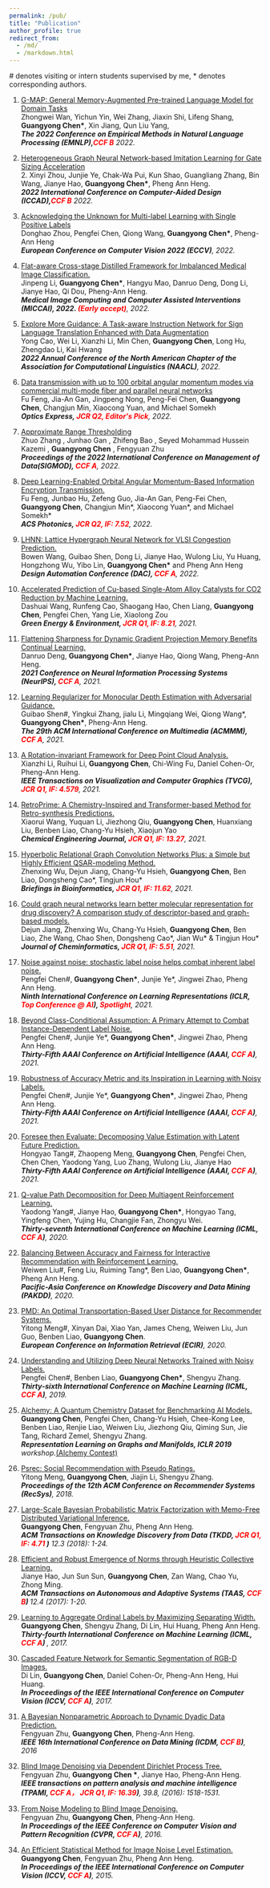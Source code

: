 ```yaml
---
permalink: /pub/
title: "Publication"
author_profile: true
redirect_from: 
  - /md/
  - /markdown.html
---
```

\# denotes visiting or intern students supervised by me, \* denotes corresponding authors.


1. <a class="paper-title" href=""> G-MAP: General Memory-Augmented Pre-trained Language Model for Domain Tasks </a><br> Zhongwei Wan, Yichun Yin, Wei Zhang, Jiaxin Shi, Lifeng Shang, <b>Guangyong Chen*</b>, Xin Jiang, Qun Liu Yang,<br><i> <b>The 2022 Conference on Empirical Methods in Natural Language Processing (EMNLP),<font color=red>CCF B</font></b> 2022. </i><br>

1. <a class="paper-title" href="https://cwpui.com/doc/main.pdf"> Heterogeneous Graph Neural Network-based Imitation Learning for Gate Sizing Acceleration </a><br> 2.	Xinyi Zhou, Junjie Ye, Chak-Wa Pui, Kun Shao, Guangliang Zhang, Bin Wang, Jianye Hao, <b>Guangyong Chen*</b>, Pheng Ann Heng. <br><i> <b>2022 International Conference on Computer-Aided Design (ICCAD),<font color=red>CCF B</font></b> 2022. </i><br>

1. <a class="paper-title" href="https://arxiv.org/abs/2203.16219"> Acknowledging the Unknown for Multi-label Learning with Single Positive Labels </a><br> Donghao Zhou, Pengfei Chen, Qiong Wang, <b>Guangyong Chen*</b>, Pheng-Ann Heng <br><i> <b>European Conference on Computer Vision 2022 (ECCV)</b>, 2022. </i><br>

1. <a class="paper-title" href=""> Flat-aware Cross-stage Distilled Framework for Imbalanced Medical Image Classification.  </a><br>  Jinpeng Li,  <b>Guangyong Chen*</b>, Hangyu Mao, Danruo Deng, Dong Li, Jianye Hao, Qi Dou, Pheng-Ann Heng. <br><i> <b>Medical Image Computing and Computer Assisted Interventions (MICCAI), 2022. <font color=red> (Early accept)</font></b>, 2022. </i><br>

1. <a class="paper-title" href="https://arxiv.org/abs/2204.05953"> Explore More Guidance: A Task-aware Instruction Network for Sign Language Translation Enhanced with Data Augmentation </a><br>  Yong Cao, Wei Li, Xianzhi Li, Min Chen, <b>Guangyong Chen</b>, Long Hu, Zhengdao Li, Kai Hwang <br><i> <b>2022 Annual Conference of the North American Chapter of the Association for Computational Linguistics (NAACL)</b>, 2022. </i><br>

1. <a class="paper-title" href="https://opg.optica.org/OE/abstract.cfm?uri=OE-30-13-23149"> Data transmission with up to 100 orbital angular momentum modes via commercial multi-mode fiber and parallel neural networks </a><br>
Fu Feng, Jia-An Gan, Jingpeng Nong, Peng-Fei Chen, <b>Guangyong Chen</b>, Changjun Min, Xiaocong Yuan, and Michael Somekh<br><i> <b>Optics Express, <font color=red>JCR Q2, Editor's Pick</font></b>, 2022. </i><br>

1. <a class="paper-title" href="https://dl.acm.org/doi/abs/10.1145/3514221.3526123"> Approximate Range Thresholding </a><br>
Zhuo Zhang , Junhao Gan , Zhifeng Bao , Seyed Mohammad Hussein Kazemi , <b>Guangyong Chen</b> , Fengyuan Zhu<br><i> <b>Proceedings of the 2022 International Conference on Management of Data(SIGMOD), <font color=red>CCF A</font></b>, 2022. </i><br>

1. <a class="paper-title" href="https://pubs.acs.org/doi/10.1021/acsphotonics.1c01303"> Deep Learning-Enabled Orbital Angular Momentum-Based Information Encryption Transmission. </a> <br>Fu Feng, Junbao Hu, Zefeng Guo, Jia-An Gan, Peng-Fei Chen, <b>Guangyong Chen</b>, Changjun Min*, Xiaocong Yuan*, and Michael Somekh*<br><i> <b>ACS Photonics, <font color=red>JCR Q2, IF: 7.52</font></b>, 2022. </i><br>

1. <a class="paper-title" href="https://www.dac.com/"> 	LHNN: Lattice Hypergraph Neural Network for VLSI Congestion Prediction. </a> <br>Bowen Wang, Guibao Shen, Dong Li, Jianye Hao, Wulong Liu, Yu Huang, Hongzhong Wu, Yibo Lin,
 <b>Guangyong Chen*</b> and Pheng Ann Heng <br><i> <b>Design Automation Conference (DAC), <font color=red> CCF A</font></b>, 2022. </i><br>

1. <a class="paper-title" href="https://www.sciencedirect.com/science/article/pii/S2468025721001710"> Accelerated Prediction of Cu-based Single-Atom Alloy Catalysts for CO2 Reduction by Machine Learning. </a> <br>Dashuai Wang, Runfeng Cao, Shaogang Hao, Chen Liang, <b>Guangyong Chen</b>, Pengfei Chen, Yang Lie, Xiaolong Zou <br><i> <b>Green Energy & Environment, <font color=red> JCR Q1, IF: 8.21</font></b>, 2021. </i><br>

1. <a class="paper-title" href="https://arxiv.org/pdf/2110.04593.pdf"> Flattening Sharpness for Dynamic Gradient Projection Memory Benefits Continual Learning.</a> <br>Danruo Deng, <b>Guangyong Chen*</b>, Jianye Hao, Qiong Wang, Pheng-Ann Heng. <br><i> <b>2021 Conference on Neural Information Processing Systems (NeurIPS), <font color=red> CCF A</font></b>, 2021. </i><br>

1. <a class="paper-title" href="https://dl.acm.org/doi/pdf/10.1145/3474085.3475639"> Learning Regularizer for Monocular Depth Estimation with Adversarial Guidance.</a> <br>Guibao Shen#, Yingkui Zhang, jialu Li, Mingqiang Wei, Qiong Wang*, <b>Guangyong Chen*</b>, Pheng-Ann Heng. <br><i> <b>The 29th ACM International Conference on Multimedia (ACMMM), <font color=red> CCF A</font></b>, 2021. </i><br>


1. <a class="paper-title" href="https://arxiv.org/abs/2003.07238"> A Rotation-invariant Framework for Deep Point Cloud Analysis.</a> <br> Xianzhi Li, Ruihui Li, <b>Guangyong Chen</b>, Chi-Wing Fu, Daniel Cohen-Or, Pheng-Ann Heng. <br><i> <b>IEEE Transactions on Visualization and Computer Graphics (TVCG), <font color=red> JCR Q1, IF: 4.579</font></b>, 2021. </i><br>

1. <a class="paper-title" href="https://www.sciencedirect.com/science/article/pii/S1385894721014303"> RetroPrime: A Chemistry-Inspired and Transformer-based Method for Retro-synthesis Predictions.</a> <br> Xiaorui Wang, Yuquan Li, Jiezhong Qiu,  <b>Guangyong Chen</b>, Huanxiang Liu, Benben Liao, Chang-Yu Hsieh, Xiaojun Yao <br><i> <b>Chemical Engineering Journal, <font color=red> JCR Q1, IF: 13.27</font></b>, 2021. </i><br>


1. <a class="paper-title" href="https://academic.oup.com/bib/advance-article/doi/10.1093/bib/bbab112/6235968"> Hyperbolic Relational Graph Convolution Networks Plus: a Simple but Highly Efficient QSAR-modeling Method. </a> <br>Zhenxing Wu, Dejun Jiang, Chang-Yu Hsieh, <b>Guangyong Chen</b>, Ben Liao, Dongsheng Cao*, Tingjun Hou* <br><i> <b> Briefings in Bioinformatics, <font color=red> JCR Q1, IF: 11.62</font></b>, 2021. </i><br>

1. <a class="paper-title" href="https://jcheminf.biomedcentral.com/articles/10.1186/s13321-020-00479-8"> Could graph neural networks learn better molecular representation for drug discovery? A comparison study of descriptor-based and graph-based models.</a> <br> Dejun Jiang, Zhenxing Wu, Chang-Yu Hsieh, <b>Guangyong Chen</b>, Ben Liao, Zhe Wang, Chao Shen, Dongsheng Cao*, Jian Wu* & Tingjun Hou* <br><i> <b>Journal of Cheminformatics, <font color=red> JCR Q1, IF: 5.51</font></b>, 2021. </i><br>

1. <a class="paper-title" href="https://openreview.net/pdf?id=80FMcTSZ6J0">  Noise against noise: stochastic label noise helps combat inherent label noise.</a> <br> Pengfei Chen#, <b>Guangyong Chen\*</b>, Junjie Ye*, Jingwei Zhao, Pheng Ann Heng. <br><i> <b> Ninth International Conference on Learning Representations (ICLR, <font color=red> Top Conference @ AI</font>), <font color=red> Spotlight</font></b>, 2021. </i> <br>

1. <a class="paper-title" href="https://arxiv.org/abs/2012.05458">  Beyond Class-Conditional Assumption: A Primary Attempt to Combat Instance-Dependent Label Noise.</a> <br> Pengfei Chen#, Junjie Ye*, <b>Guangyong Chen*</b>, Jingwei Zhao, Pheng Ann Heng. <br><i><b> Thirty-Fifth AAAI Conference on Artificial Intelligence (AAAI, <font color=red> CCF A</font>)</b>, 2021.</i><br>

1. <a class="paper-title" href="https://arxiv.org/abs/2012.04193"> Robustness of Accuracy Metric and its Inspiration in Learning with Noisy Labels.</a> <br>Pengfei Chen#, Junjie Ye*, <b>Guangyong Chen*</b>, Jingwei Zhao, Pheng Ann Heng. <br><i> <b> Thirty-Fifth AAAI Conference on Artificial Intelligence (AAAI, <font color=red> CCF A</font>)</b>, 2021. </i><br>

1. <a class="paper-title" href="https://arxiv.org/abs/2103.02225"> Foresee then Evaluate: Decomposing Value Estimation with Latent Future Prediction.</a> <br> Hongyao Tang#, Zhaopeng Meng, <b>Guangyong Chen</b>, Pengfei Chen, Chen Chen, Yaodong Yang, Luo Zhang, Wulong Liu, Jianye Hao <br><i><b> Thirty-Fifth AAAI Conference on Artificial Intelligence (AAAI, <font color=red> CCF A</font>)</b>, 2021.</i><br>

1. <a class="paper-title" href="https://arxiv.org/abs/2002.03950">  Q-value Path Decomposition for Deep Multiagent Reinforcement Learning.</a> <br> Yaodong Yang#, Jianye Hao, <b>Guangyong Chen*</b>, Hongyao Tang, Yingfeng Chen, Yujing Hu, Changjie Fan, Zhongyu Wei. <br><i><b> Thirty-seventh International Conference on Machine Learning (ICML, <font color=red> CCF A</font>)</b>, 2020.</i><br>

1. <a class="paper-title" href="https://link.springer.com/chapter/10.1007/978-3-030-47426-3_13"> Balancing Between Accuracy and Fairness for Interactive Recommendation with Reinforcement Learning.</a> <br> Weiwen Liu#, Feng Liu, Ruiming Tang*, Ben Liao, <b>Guangyong Chen*</b>, Pheng Ann Heng. <br><i><b> Pacific-Asia Conference on Knowledge Discovery and Data Mining (PAKDD)</b>, 2020.</i><br>

1. <a class="paper-title" href="https://link.springer.com/chapter/10.1007/978-3-030-45442-5_34"> PMD: An Optimal Transportation-Based User Distance for Recommender Systems.</a> <br> Yitong Meng#, Xinyan Dai, Xiao Yan, James Cheng, Weiwen Liu, Jun Guo, Benben Liao, <b>Guangyong Chen</b>. <br><i><b> European Conference on Information Retrieval (ECIR)</b>, 2020.</i><br>

1. <a class="paper-title" href="http://proceedings.mlr.press/v97/chen19g.html"> Understanding and Utilizing Deep Neural Networks Trained with Noisy Labels.</a> <br> Pengfei Chen#, Benben Liao, <b>Guangyong Chen*</b>, Shengyu Zhang. <br><i><b> Thirty-sixth International Conference on Machine Learning (ICML, <font color=red> CCF A</font>)</b>, 2019.</i><br>

1. <a class="paper-title" href="https://rlgm.github.io/papers/31.pdf"> Alchemy: A Quantum Chemistry Dataset for Benchmarking AI Models.</a> <br> <b>Guangyong Chen</b>, Pengfei Chen, Chang-Yu Hsieh, Chee-Kong Lee, Benben Liao, Renjie Liao, Weiwen Liu, Jiezhong Qiu, Qiming Sun, Jie Tang, Richard Zemel, Shengyu Zhang. <br><i><b> Representation Learning on Graphs and Manifolds, ICLR 2019</b> workshop.</i><a href="https://alchemy.tencent.com/">(Alchemy Contest)</a><br>

1. <a class="paper-title" href="https://dl.acm.org/doi/abs/10.1145/3240323.3240390"> Psrec: Social Recommendation with Pseudo Ratings.</a> <br> Yitong Meng, <b>Guangyong Chen</b>, Jiajin Li, Shengyu Zhang. <br><i><b> Proceedings of the 12th ACM Conference on Recommender Systems (RecSys)</b>, 2018.</i><br>

1. <a class="paper-title" href="https://dl.acm.org/doi/abs/10.1145/3161886"> Large-Scale Bayesian Probabilistic Matrix Factorization with Memo-Free Distributed Variational Inference.</a> <br> <b>Guangyong Chen</b>, Fengyuan Zhu, Pheng Ann Heng. <br><i><b> ACM Transactions on Knowledge Discovery from Data (TKDD, <font color=red> JCR Q1, IF: 4.71 </font>)</b> 12.3 (2018): 1-24.</i><br>

1. <a class="paper-title" href="https://dl.acm.org/doi/pdf/10.1145/3127498"> Efficient and Robust Emergence of Norms through Heuristic Collective Learning.</a> <br> Jianye Hao, Jun Sun Sun, <b>Guangyong Chen</b>, Zan Wang, Chao Yu, Zhong Ming. <br><i><b> ACM Transactions on Autonomous and Adaptive Systems (TAAS, <font color=red> CCF B</font>) </b> 12.4 (2017): 1-20.</i><br>

1. <a class="paper-title" href="https://dl.acm.org/ft_gateway.cfm?id=3305463&type=pdf">Learning to Aggregate Ordinal Labels by Maximizing Separating Width.</a> <br> <b>Guangyong Chen</b>, Shengyu Zhang, Di Lin, Hui Huang, Pheng Ann Heng. <br><i><b> Thirty-fourth International Conference on Machine Learning (ICML, <font color=red> CCF A</font>) </b>, 2017.</i><br>

1. <a class="paper-title" href="http://openaccess.thecvf.com/content_ICCV_2017/papers/Lin_Cascaded_Feature_Network_ICCV_2017_paper.pdf"> Cascaded Feature Network for Semantic Segmentation of RGB-D Images.</a> <br> Di Lin,  <b>Guangyong Chen</b>, Daniel Cohen-Or, Pheng-Ann Heng, Hui Huang. <br><i><b>  In Proceedings of the IEEE International Conference on Computer Vision (ICCV, <font color=red> CCF A</font>)</b>, 2017.</i><br>

1. <a class="paper-title" href="https://ieeexplore.ieee.org/abstract/document/7837897/"> A Bayesian Nonparametric Approach to Dynamic Dyadic Data Prediction.</a> <br> Fengyuan Zhu, <b>Guangyong Chen</b>, Pheng-Ann Heng. <br><i><b>IEEE 16th International Conference on Data Mining (ICDM, <font color=red> CCF B</font>)</b>, 2016</i><br>

1. <a class="paper-title" href="https://ieeexplore.ieee.org/abstract/document/7557070/"> Blind Image Denoising via Dependent Dirichlet Process Tree.</a> <br> Fengyuan Zhu, <b>Guangyong Chen *</b>, Jianye Hao, Pheng-Ann Heng. <br><i><b> IEEE transactions on pattern analysis and machine intelligence (TPAMI, <font color=red> CCF A， JCR Q1, IF: 16.39</font>)</b>, 39.8, (2016): 1518-1531.</i><br>

1. <a class="paper-title" href="https://www.cv-foundation.org/openaccess/content_cvpr_2016/papers/Zhu_From_Noise_Modeling_CVPR_2016_paper.pdf"> From Noise Modeling to Blind Image Denoising.</a> <br> Fengyuan Zhu, <b>Guangyong Chen</b>, Pheng-Ann Heng. <br><i><b> In Proceedings of the IEEE Conference on Computer Vision and Pattern Recognition (CVPR, <font color=red> CCF A</font>)</b>, 2016.</i><br>

1. <a class="paper-title" href="https://www.cv-foundation.org/openaccess/content_iccv_2015/papers/Chen_An_Efficient_Statistical_ICCV_2015_paper.pdf"> An Efficient Statistical Method for Image Noise Level Estimation.</a> <br>  <b>Guangyong Chen</b>, Fengyuan Zhu, Pheng Ann Heng. <br><i><b> In Proceedings of the IEEE International Conference on Computer Vision (ICCV, <font color=red> CCF A</font>)</b>, 2015.</i><br>
